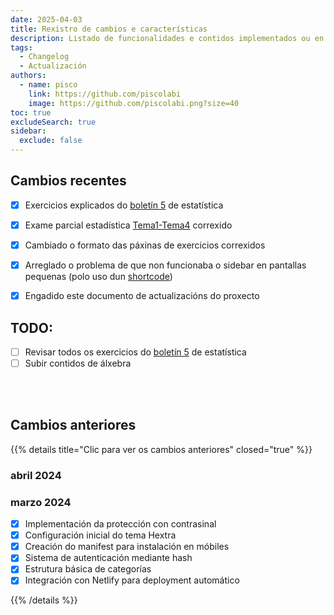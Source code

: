 ```yaml
---
date: 2025-04-03
title: Rexistro de cambios e características
description: Listado de funcionalidades e contidos implementados ou en proceso
tags:
  - Changelog
  - Actualización
authors:
  - name: pisco
    link: https://github.com/piscolabi
    image: https://github.com/piscolabi.png?size=40
toc: true
excludeSearch: true
sidebar:
  exclude: false
---
```


## Cambios recentes


- [x] Exercicios explicados do [boletín 5][estat_BOL_5] de estatística
- [x] Exame parcial estadística [Tema1-Tema4][estat_T1-T4] correxido
- [x] Cambiado o formato das páxinas de exercicios correxidos 
- [x] Arreglado o problema de que non funcionaba o sidebar en pantallas pequenas (polo uso dun [shortcode](../../2025/04-03-novo-layout-boletins/#shortcode-para-ocultar-sidebar))
- [x] Engadido este documento de actualizacións do proxecto


## TODO:

- [ ] Revisar todos os exercicios do [boletín 5][estat_BOL_5] de estatística
- [ ] Subir contidos de álxebra

<br><br>

## Cambios anteriores

{{% details title="Clic para ver os cambios anteriores" closed="true" %}}

### abril 2024


### marzo 2024
- [x] Implementación da protección con contrasinal
- [x] Configuración inicial do tema Hextra
- [x] Creación do manifest para instalación en móbiles
- [x] Sistema de autenticación mediante hash
- [x] Estrutura básica de categorías
- [x] Integración con Netlify para deployment automático

{{% /details %}}

[estat_BOL_5]: ../../../docs/primeiro/Estatistica/Practicas/BOL_5
[estat_T1-T4]: ../../../docs/primeiro/Estatistica/exames/#04-01-examen-t1-t4-escrito